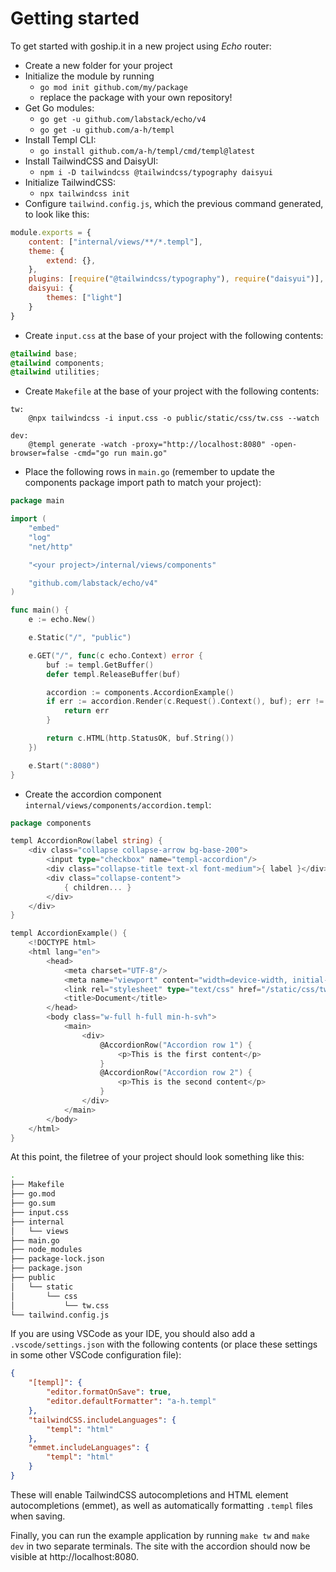# Getting started

To get started with goship.it in a new project using *Echo* router:

- Create a new folder for your project
- Initialize the module by running
	- `go mod init github.com/my/package`
	- replace the package with your own repository!
- Get Go modules:
	- `go get -u github.com/labstack/echo/v4`
	- `go get -u github.com/a-h/templ`
- Install Templ CLI:
	- `go install github.com/a-h/templ/cmd/templ@latest`
- Install TailwindCSS and DaisyUI:
	- `npm i -D tailwindcss @tailwindcss/typography daisyui`
- Initialize TailwindCSS:
	- `npx tailwindcss init`
- Configure `tailwind.config.js`, which the previous command generated, to look like this:
```javascript
module.exports = {
	content: ["internal/views/**/*.templ"],
	theme: {
		extend: {},
	},
	plugins: [require("@tailwindcss/typography"), require("daisyui")],
	daisyui: {
		themes: ["light"]
	}
}
```
- Create `input.css` at the base of your project with the following contents:
```css
@tailwind base;
@tailwind components;
@tailwind utilities;
```
- Create `Makefile` at the base of your project with the following contents:
```make
tw:
	@npx tailwindcss -i input.css -o public/static/css/tw.css --watch

dev:
	@templ generate -watch -proxy="http://localhost:8080" -open-browser=false -cmd="go run main.go"
```
- Place the following rows in `main.go` (remember to update the components package import path to match your project):
```go
package main

import (
	"embed"
	"log"
	"net/http"

	"<your project>/internal/views/components"

	"github.com/labstack/echo/v4"
)

func main() {
	e := echo.New()

	e.Static("/", "public")

	e.GET("/", func(c echo.Context) error {
		buf := templ.GetBuffer()
		defer templ.ReleaseBuffer(buf)

		accordion := components.AccordionExample()
		if err := accordion.Render(c.Request().Context(), buf); err != nil {
			return err
		}

		return c.HTML(http.StatusOK, buf.String())
	})

	e.Start(":8080")
}

```
- Create the accordion component `internal/views/components/accordion.templ`:
```go
package components

templ AccordionRow(label string) {
	<div class="collapse collapse-arrow bg-base-200">
		<input type="checkbox" name="templ-accordion"/>
		<div class="collapse-title text-xl font-medium">{ label }</div>
		<div class="collapse-content">
			{ children... }
		</div>
	</div>
}

templ AccordionExample() {
	<!DOCTYPE html>
	<html lang="en">
		<head>
			<meta charset="UTF-8"/>
			<meta name="viewport" content="width=device-width, initial-scale=1.0"/>
			<link rel="stylesheet" type="text/css" href="/static/css/tw.css"/>
			<title>Document</title>
		</head>
		<body class="w-full h-full min-h-svh">
			<main>
				<div>
					@AccordionRow("Accordion row 1") {
						<p>This is the first content</p>
					}
					@AccordionRow("Accordion row 2") {
						<p>This is the second content</p>
					}
				</div>
			</main>
		</body>
	</html>
}
```

At this point, the filetree of your project should look something like this:

```sh
.
├── Makefile
├── go.mod
├── go.sum
├── input.css
├── internal
│   └── views
├── main.go
├── node_modules
├── package-lock.json
├── package.json
├── public
│   └── static
│       └── css
│           └── tw.css
└── tailwind.config.js
```

If you are using VSCode as your IDE, you should also add a `.vscode/settings.json` with the following contents (or place these settings in some other VSCode configuration file):

```json
{
    "[templ]": {
        "editor.formatOnSave": true,
        "editor.defaultFormatter": "a-h.templ"
    },
    "tailwindCSS.includeLanguages": {
        "templ": "html"
    },
    "emmet.includeLanguages": {
        "templ": "html"
    }
}
```

These will enable TailwindCSS autocompletions and HTML element autocompletions (emmet), as well as automatically formatting `.templ` files when saving.

Finally, you can run the example application by running `make tw` and `make dev` in two separate terminals. The site with the accordion should now be visible at http://localhost:8080.
